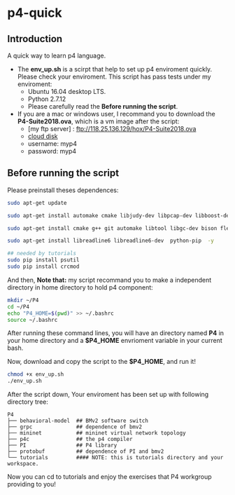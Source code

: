 # p4-quick

## Introduction

A quick way to learn p4 language.

* The **env_up.sh** is a scirpt that help to set up p4 enviroment quickly. Please check your enviroment. This script has pass tests under my enviroment:
  * Ubuntu 16.04 desktop LTS.
  * Python 2.7.12
  * Please carefully read the **Before running the script**.
* If you are a mac or windows user, I recommand you to download the **P4-Suite2018.ova**, which is a vm image after the script:
  * [my ftp server] : ftp://118.25.136.129/hox/P4-Suite2018.ova
  * [cloud disk](https://share.weiyun.com/581m3WN)
  * username: myp4
  * password: myp4

## Before running the script

Please preinstall theses dependences:

```bash
sudo apt-get update

sudo apt-get install automake cmake libjudy-dev libpcap-dev libboost-dev libboost-test-dev libboost-program-options-dev libboost-system-dev libboost-filesystem-dev libboost-thread-dev libevent-dev libtool flex bison pkg-config g++ libssl-dev  -y

sudo apt-get install cmake g++ git automake libtool libgc-dev bison flex libfl-dev libgmp-dev libboost-dev libboost-iostreams-dev libboost-graph-dev llvm pkg-config python python-scapy python-ipaddr python-ply tcpdump curl  -y

sudo apt-get install libreadline6 libreadline6-dev  python-pip  -y 

## needed by tutorials
sudo pip install psutil  
sudo pip install crcmod
```

And then, **Note that:** my script recommand you to make a independent directory in home directory to hold p4 component:

```bash
mkdir ~/P4
cd ~/P4
echo "P4_HOME=$(pwd)" >> ~/.bashrc
source ~/.bashrc
```

After running these command lines, you will have an directory named **P4** in your home directory and a **$P4_HOME** envrioment variable in your current bash.

Now, download and copy the script to the **$P4_HOME**, and run it!

```bash
chmod +x env_up.sh
./env_up.sh
```

After the script down, Your enviroment has been set up with following directory tree:

```
P4
├── behavioral-model  ## BMv2 software switch
├── grpc              ## dependence of bmv2
├── mininet           ## mininet virtual network topology
├── p4c			      ## the p4 compiler
├── PI                ## P4 library
├── protobuf          ## dependence of PI and bmv2
└── tutorials         #### NOTE: this is tutorials directory and your workspace.
```

Now you can cd to tutorials and enjoy the exercises that P4 workgroup providing to you!



